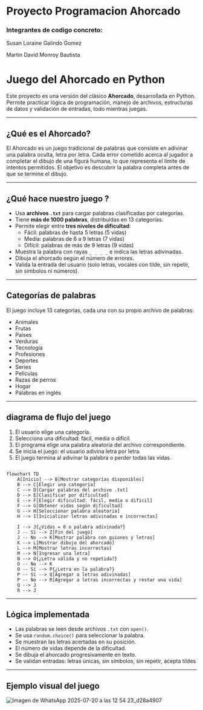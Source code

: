 # Proyecto Programacion Ahorcado
### Integrantes de codigo concreto: 
Susan Loraine Galindo Gomez

Martin David Monroy Bautista

# Juego del Ahorcado en Python

Este proyecto es una versión del clásico **Ahorcado**, desarrollada en Python. Permite practicar lógica de programación, manejo de archivos, estructuras de datos y validación de entradas, todo mientras juegas.

---

## ¿Qué es el Ahorcado? 

El Ahorcado es un juego tradicional de palabras que consiste en adivinar una palabra oculta, letra por letra. Cada error cometido acerca al jugador a completar el dibujo de una figura humana, lo que representa el límite de intentos permitidos. El objetivo es descubrir la palabra completa antes de que se termine el dibujo.

---

## ¿Qué hace nuestro juego ?

- Usa **archivos `.txt`** para cargar palabras clasificadas por categorías.
- Tiene **más de 1000 palabras**, distribuidas en 13 categorías.
- Permite elegir entre **tres niveles de dificultad**:
  - Fácil: palabras de hasta 5 letras (5 vidas)
  - Media: palabras de 6 a 9 letras (7 vidas)
  - Difícil: palabras de más de 9 letras (9 vidas)
- Muestra la palabra con rayas `_ _ _ _` e indica las letras adivinadas.
- Dibuja el ahorcado según el número de errores.
- Valida la entrada del usuario (solo letras, vocales con tilde, sin repetir, sin símbolos ni números).

---

## Categorías de palabras

El juego incluye 13 categorías, cada una con su propio archivo de palabras:

- Animales  
- Frutas  
- Países  
- Verduras  
- Tecnología  
- Profesiones  
- Deportes  
- Series  
- Películas  
- Razas de perros  
- Hogar  
- Palabras en inglés

---

## diagrama de flujo del juego

1. El usuario elige una categoría.
2. Selecciona una dificultad: fácil, media o difícil.
3. El programa elige una palabra aleatoria del archivo correspondiente.
4. Se inicia el juego: el usuario adivina letra por letra.
5. El juego termina al adivinar la palabra o perder todas las vidas.


```mermaid

flowchart TD
    A[Inicio] --> B[Mostrar categorías disponibles]
    B --> C[Elegir una categoría]
    C --> D[Cargar palabras del archivo .txt]
    D --> E[Clasificar por dificultad]
    E --> F[Elegir dificultad: fácil, media o difícil]
    F --> G[Obtener vidas según dificultad]
    G --> H[Seleccionar palabra aleatoria]
    H --> I[Inicializar letras adivinadas e incorrectas]

    I --> J{¿Vidas = 0 o palabra adivinada?}
    J -- Sí --> Z[Fin del juego]
    J -- No --> K[Mostrar palabra con guiones y letras]
    K --> L[Mostrar dibujo del ahorcado]
    L --> M[Mostrar letras incorrectas]
    M --> N[Ingresar una letra]
    N --> O{¿Letra válida y no repetida?}
    O -- No --> K
    O -- Sí --> P{¿Letra en la palabra?}
    P -- Sí --> Q[Agregar a letras adivinadas]
    P -- No --> R[Agregar a letras incorrectas y restar una vida]
    Q --> J
    R --> J
```
---

## Lógica implementada

- Las palabras se leen desde archivos `.txt` con `open()`.
- Se usa `random.choice()` para seleccionar la palabra.
- Se muestran las letras acertadas en su posición.
- El número de vidas depende de la dificultad.
- Se dibuja el ahorcado progresivamente en texto.
- Se validan entradas: letras únicas, sin símbolos, sin repetir, acepta tildes

---

## Ejemplo visual del juego

![Imagen de WhatsApp 2025-07-20 a las 12 54 23_d28a4907](https://github.com/user-attachments/assets/34d46fdb-d71c-4792-bc8f-d87d2553606d)


